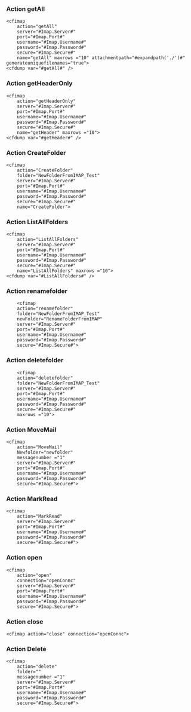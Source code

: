 ### Action getAll

```lucee
<cfimap
	action="getAll"
	server="#Imap.Server#"
	port="#Imap.Port#"
	username="#Imap.Username#"
	password="#Imap.Password#"
	secure="#Imap.Secure#"
	name="getAll" maxrows ="10" attachmentpath="#expandpath('./')#" generateuniquefilenames="true">
<cfdump var="#getAll#" />
```

### Action getHeaderOnly

```lucee
<cfimap
	action="getHeaderOnly"
	server="#Imap.Server#"
	port="#Imap.Port#"
	username="#Imap.Username#"
	password="#Imap.Password#"
	secure="#Imap.Secure#"
	name="getHeader" maxrows ="10">
<cfdump var="#getHeader#" />
```

### Action CreateFolder

```lucee
<cfimap
	action="CreateFolder"
	folder="NewFolderFromIMAP_Test"
	server="#Imap.Server#"
	port="#Imap.Port#"
	username="#Imap.Username#"
	password="#Imap.Password#"
	secure="#Imap.Secure#"
	name="CreateFolder">
```

### Action ListAllFolders

```lucee
<cfimap
	action="ListAllFolders"
	server="#Imap.Server#"
	port="#Imap.Port#"
	username="#Imap.Username#"
	password="#Imap.Password#"
	secure="#Imap.Secure#"
	name="ListAllFolders" maxrows ="10">
<cfdump var="#ListAllFolders#" />
```

### Action renamefolder

```lucee
	<cfimap
	action="renamefolder"
	folder="NewFolderFromIMAP_Test"
	newFolder="RenameFolderFromIMAP"
	server="#Imap.Server#"
	port="#Imap.Port#"
	username="#Imap.Username#"
	password="#Imap.Password#"
	secure="#Imap.Secure#">
```

### Action deletefolder

```lucee
	<cfimap
	action="deletefolder"
	folder="NewFolderFromIMAP_Test"
	server="#Imap.Server#"
	port="#Imap.Port#"
	username="#Imap.Username#"
	password="#Imap.Password#"
	secure="#Imap.Secure#"
	maxrows ="10">
```

### Action MoveMail

```lucee
<cfimap
	action="MoveMail"
	Newfolder="newfolder"
	messagenumber ="1"
	server="#Imap.Server#"
	port="#Imap.Port#"
	username="#Imap.Username#"
	password="#Imap.Password#"
	secure="#Imap.Secure#">
```

### Action MarkRead

```lucee
<cfimap
	action="MarkRead"
	server="#Imap.Server#"
	port="#Imap.Port#"
	username="#Imap.Username#"
	password="#Imap.Password#"
	secure="#Imap.Secure#">
```

### Action open

```lucee
<cfimap
	action="open"
	connection="openConnc"
	server="#Imap.Server#"
	port="#Imap.Port#"
	username="#Imap.Username#"
	password="#Imap.Password#"
	secure="#Imap.Secure#">
```

### Action close

```lucee
<cfimap action="close" connection="openConnc">
```

### Action Delete

```lucee
<cfimap
	action="delete"
	folder=""
	messagenumber ="1"
	server="#Imap.Server#"
	port="#Imap.Port#"
	username="#Imap.Username#"
	password="#Imap.Password#"
	secure="#Imap.Secure#">
```